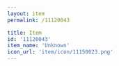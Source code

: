 ```yaml
---
layout: item
permalink: /11120043

title: Item
id: '11120043'
item_name: 'Unknown'
icon_url: 'item/icon/11150023.png'
---
```

